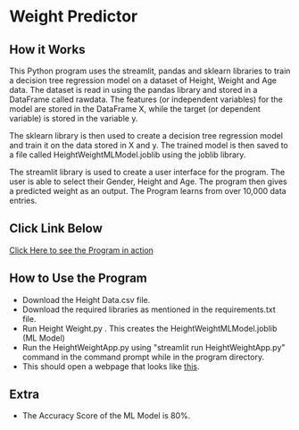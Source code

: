 # Weight Predictor

## How it Works
This Python program uses the streamlit, pandas and sklearn libraries to train a decision tree regression model on a dataset of 
Height, Weight and Age data. The dataset is read in using the pandas library and stored in a DataFrame called rawdata. 
The features (or independent variables) for the model are stored in the DataFrame X, while the target (or dependent variable) 
is stored in the variable y.

The sklearn library is then used to create a decision tree regression model and train it on the data stored in X and y. 
The trained model is then saved to a file called HeightWeightMLModel.joblib using the joblib library.

The streamlit library is used to create a user interface for the program. The user is able to select their Gender, Height 
and Age. The program then gives a predicted weight as an output.
The Program learns from over 10,000 data entries.

## Click Link Below 
[Click Here to see the Program in action](https://its-notrohit-weight-prediction-heightweightapp-1bcqo2.streamlit.app/)

## How to Use the Program
* Download the Height Data.csv file.
* Download the required libraries as mentioned in the requirements.txt file.
* Run Height Weight.py . This creates the HeightWeightMLModel.joblib (ML Model)
* Run the HeightWeightApp.py using "streamlit run HeightWeightApp.py" command in the command prompt while in the program directory.
* This should open a webpage that looks like [this](https://its-notrohit-weight-prediction-heightweightapp-1bcqo2.streamlit.app/).

## Extra
* The Accuracy Score of the ML Model is 80%.